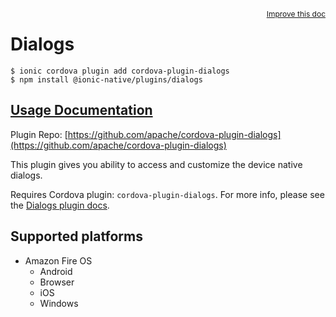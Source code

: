 <a style="float:right;font-size:12px;" href="http://github.com/danielsogl/awesome-cordova-plugins/edit/master/src/@awesome-cordova-plugins/plugins/dialogs/index.ts#L13">
  Improve this doc
</a>

# Dialogs

```
$ ionic cordova plugin add cordova-plugin-dialogs
$ npm install @ionic-native/plugins/dialogs
```

## [Usage Documentation](https://ionicframework.com/docs/native/dialogs/)

Plugin Repo: [https://github.com/apache/cordova-plugin-dialogs](https://github.com/apache/cordova-plugin-dialogs)

This plugin gives you ability to access and customize the device native dialogs.

Requires Cordova plugin: `cordova-plugin-dialogs`. For more info, please see the [Dialogs plugin docs](https://github.com/apache/cordova-plugin-dialogs).

## Supported platforms

- Amazon Fire OS
  - Android
  - Browser
  - iOS
  - Windows
  


